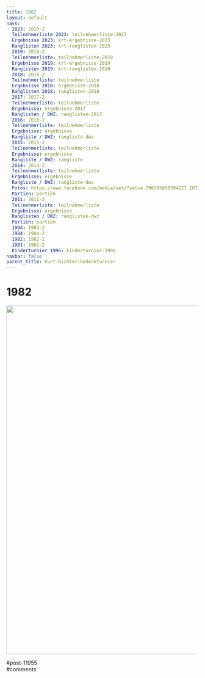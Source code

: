 ```yaml
---
title: 1982 
layout: default
navs:
  2023: 2023-2
  Teilnehmerliste 2023: teilnehmerliste-2023
  Ergebnisse 2023: krt-ergebnisse-2023
  Ranglisten 2023: krt-ranglisten-2023
  2019: 2019-2
  Teilnehmerliste: teilnehmerliste-2019
  Ergebnisse 2019: krt-ergebnisse-2019
  Ranglisten 2019: krt-ranglisten-2019
  2018: 2018-2
  Teilnehmerliste: teilnehmerliste
  Ergebnisse 2018: ergebnisse-2018
  Ranglisten 2018: ranglisten-2018
  2017: 2017-2
  Teilnehmerliste: teilnehmerliste
  Ergebnisse: ergebnisse-2017
  Ranglisten / DWZ: ranglisten-2017
  2016: 2016-2
  Teilnehmerliste: teilnehmerliste
  Ergebnisse: ergebnisse
  Rangliste / DWZ: rangliste-dwz
  2015: 2015-2
  Teilnehmerliste: teilnehmerliste
  Ergebnisse: ergebnisse
  Rangliste / DWZ: rangliste
  2014: 2014-2
  Teilnehmerliste: teilnehmerliste
  Ergebnisse: ergebnisse
  Rangliste / DWZ: rangliste-dwz
  Fotos: https://www.facebook.com/media/set/?set=a.796395850394227.1073741841.214119148621903&type=1
  Partien: partien
  2011: 2011-2
  Teilnehmerliste: teilnehmerliste
  Ergebnisse: ergebnisse
  Ranglisten / DWZ: ranglisten-dwz
  Partien: partien
  1994: 1994-2
  1984: 1984-2
  1982: 1982-2
  1981: 1981-2
  Kinderturnier 1996: kinderturnier-1996
navbar: false
parent_title: Kurt-Richter-Gedenkturnier
---
```

<div class="post-11955 page type-page status-publish hentry" id="post-11955">
<h1 class="entry-title">1982</h1>
<div class="entry-content">
<p><a href="https://www.narva-schach.de/wordpress/wp-content/uploads/2023/12/CCE_20231225_020116_0001.jpg"><img alt="" class="aligncenter size-large wp-image-11956" decoding="async" fetchpriority="high" height="913" sizes="(max-width: 640px) 100vw, 640px" src="https://www.narva-schach.de/wordpress/wp-content/uploads/2023/12/CCE_20231225_020116_0001-718x1024.jpg" srcset="https://www.narva-schach.de/wordpress/wp-content/uploads/2023/12/CCE_20231225_020116_0001-718x1024.jpg 718w, https://www.narva-schach.de/wordpress/wp-content/uploads/2023/12/CCE_20231225_020116_0001-210x300.jpg 210w, https://www.narva-schach.de/wordpress/wp-content/uploads/2023/12/CCE_20231225_020116_0001-768x1095.jpg 768w, https://www.narva-schach.de/wordpress/wp-content/uploads/2023/12/CCE_20231225_020116_0001-1077x1536.jpg 1077w, https://www.narva-schach.de/wordpress/wp-content/uploads/2023/12/CCE_20231225_020116_0001.jpg 1156w" width="640"/></a></p>
</div><!-- .entry-content -->
</div> #post-11955 
<div id="comments">
</div> #comments 
